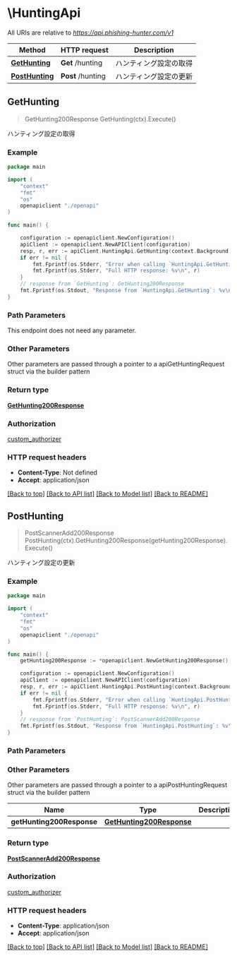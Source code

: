 # \HuntingApi

All URIs are relative to *https://api.phishing-hunter.com/v1*

Method | HTTP request | Description
------------- | ------------- | -------------
[**GetHunting**](HuntingApi.md#GetHunting) | **Get** /hunting | ハンティング設定の取得
[**PostHunting**](HuntingApi.md#PostHunting) | **Post** /hunting | ハンティング設定の更新



## GetHunting

> GetHunting200Response GetHunting(ctx).Execute()

ハンティング設定の取得

### Example

```go
package main

import (
    "context"
    "fmt"
    "os"
    openapiclient "./openapi"
)

func main() {

    configuration := openapiclient.NewConfiguration()
    apiClient := openapiclient.NewAPIClient(configuration)
    resp, r, err := apiClient.HuntingApi.GetHunting(context.Background()).Execute()
    if err != nil {
        fmt.Fprintf(os.Stderr, "Error when calling `HuntingApi.GetHunting``: %v\n", err)
        fmt.Fprintf(os.Stderr, "Full HTTP response: %v\n", r)
    }
    // response from `GetHunting`: GetHunting200Response
    fmt.Fprintf(os.Stdout, "Response from `HuntingApi.GetHunting`: %v\n", resp)
}
```

### Path Parameters

This endpoint does not need any parameter.

### Other Parameters

Other parameters are passed through a pointer to a apiGetHuntingRequest struct via the builder pattern


### Return type

[**GetHunting200Response**](GetHunting200Response.md)

### Authorization

[custom_authorizer](../README.md#custom_authorizer)

### HTTP request headers

- **Content-Type**: Not defined
- **Accept**: application/json

[[Back to top]](#) [[Back to API list]](../README.md#documentation-for-api-endpoints)
[[Back to Model list]](../README.md#documentation-for-models)
[[Back to README]](../README.md)


## PostHunting

> PostScannerAdd200Response PostHunting(ctx).GetHunting200Response(getHunting200Response).Execute()

ハンティング設定の更新

### Example

```go
package main

import (
    "context"
    "fmt"
    "os"
    openapiclient "./openapi"
)

func main() {
    getHunting200Response := *openapiclient.NewGetHunting200Response() // GetHunting200Response |  (optional)

    configuration := openapiclient.NewConfiguration()
    apiClient := openapiclient.NewAPIClient(configuration)
    resp, r, err := apiClient.HuntingApi.PostHunting(context.Background()).GetHunting200Response(getHunting200Response).Execute()
    if err != nil {
        fmt.Fprintf(os.Stderr, "Error when calling `HuntingApi.PostHunting``: %v\n", err)
        fmt.Fprintf(os.Stderr, "Full HTTP response: %v\n", r)
    }
    // response from `PostHunting`: PostScannerAdd200Response
    fmt.Fprintf(os.Stdout, "Response from `HuntingApi.PostHunting`: %v\n", resp)
}
```

### Path Parameters



### Other Parameters

Other parameters are passed through a pointer to a apiPostHuntingRequest struct via the builder pattern


Name | Type | Description  | Notes
------------- | ------------- | ------------- | -------------
 **getHunting200Response** | [**GetHunting200Response**](GetHunting200Response.md) |  | 

### Return type

[**PostScannerAdd200Response**](PostScannerAdd200Response.md)

### Authorization

[custom_authorizer](../README.md#custom_authorizer)

### HTTP request headers

- **Content-Type**: application/json
- **Accept**: application/json

[[Back to top]](#) [[Back to API list]](../README.md#documentation-for-api-endpoints)
[[Back to Model list]](../README.md#documentation-for-models)
[[Back to README]](../README.md)

